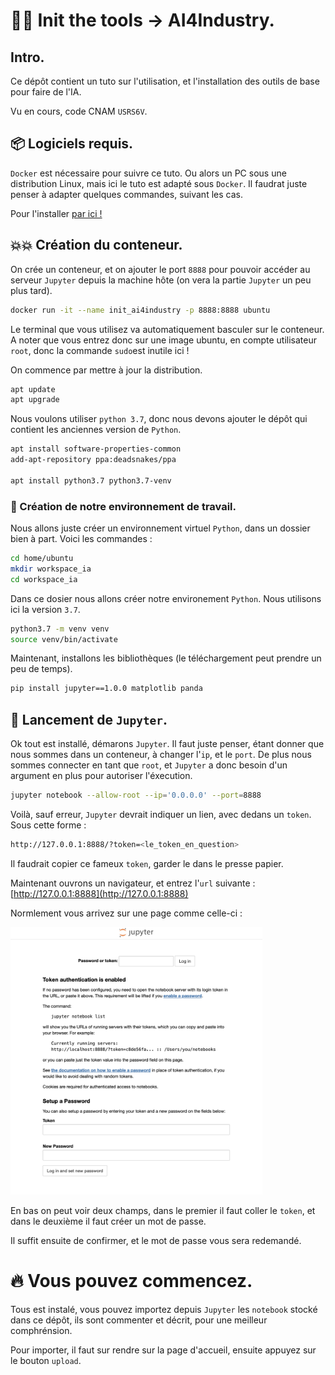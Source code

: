 # :technologist: **Init the tools -> AI4Industry.**

## Intro.
Ce dépôt contient un tuto sur l'utilisation, et l'installation des outils de base pour faire de l'IA.

Vu en cours, code CNAM `USRS6V`.

## :package: Logiciels requis.
`Docker` est nécessaire pour suivre ce tuto. Ou alors un PC sous une distribution Linux, mais ici le tuto est adapté sous `Docker`. Il faudrat juste penser à adapter quelques commandes, suivant les cas.

Pour l'installer [par ici !](https://www.docker.com/)

## :boom::boom: Création du conteneur.
On crée un conteneur, et on ajouter le port `8888` pour pouvoir accéder au serveur `Jupyter` depuis la machine hôte (on vera la partie `Jupyter` un peu plus tard).
```bash
docker run -it --name init_ai4industry -p 8888:8888 ubuntu
```

Le terminal que vous utilisez va automatiquement basculer sur le conteneur. A noter que vous entrez donc sur une image ubuntu, en compte utilisateur `root`, donc la commande `sudo`est inutile ici !

On commence par mettre à jour la distribution.
```bash
apt update
apt upgrade
```

Nous voulons utiliser `python 3.7`, donc nous devons ajouter le dépôt qui contient les anciennes version de `Python`.
```bash
apt install software-properties-common
add-apt-repository ppa:deadsnakes/ppa

apt install python3.7 python3.7-venv
```

### :memo: Création de notre environnement de travail.
Nous allons juste créer un environnement virtuel `Python`, dans un dossier bien à part. Voici les commandes :
```bash
cd home/ubuntu
mkdir workspace_ia
cd workspace_ia
```

Dans ce dosier nous allons créer notre environement `Python`. Nous utilisons ici la version `3.7`.
```bash
python3.7 -m venv venv
source venv/bin/activate
```

Maintenant, installons les bibliothèques (le téléchargement peut prendre un peu de temps).
```bash
pip install jupyter==1.0.0 matplotlib panda
```

## :rocket: Lancement de `Jupyter`.
Ok tout est installé, démarons `Jupyter`. Il faut juste penser, étant donner que nous sommes dans un conteneur, à changer l'`ip`, et le `port`. De plus nous sommes connecter en tant que `root`, et `Jupyter` a donc besoin d'un argument en plus pour autoriser l'éxecution.
```bash
jupyter notebook --allow-root --ip='0.0.0.0' --port=8888
```

Voilà, sauf erreur, `Jupyter` devrait indiquer un lien, avec dedans un `token`. Sous cette forme :
```bash
http://127.0.0.1:8888/?token=<le_token_en_question>
```
Il faudrait copier ce fameux `token`, garder le dans le presse papier.

Maintenant ouvrons un navigateur, et entrez l'`url` suivante : [http://127.0.0.1:8888](http://127.0.0.1:8888)

Normlement vous arrivez sur une page comme celle-ci :
<div style="width : 80%">
    <img src="img/jupyter_launch.png"/>
</div>

En bas on peut voir deux champs, dans le premier il faut coller le `token`, et dans le deuxième il faut créer un mot de passe.

Il suffit ensuite de confirmer, et le mot de passe vous sera redemandé.


# :fire: Vous pouvez commencez.
Tous est instalé, vous pouvez importez depuis `Jupyter` les `notebook` stocké dans ce dépôt, ils sont commenter et décrit, pour une meilleur comphrénsion.

Pour importer, il faut sur rendre sur la page d'accueil, ensuite appuyez sur le bouton `upload`.